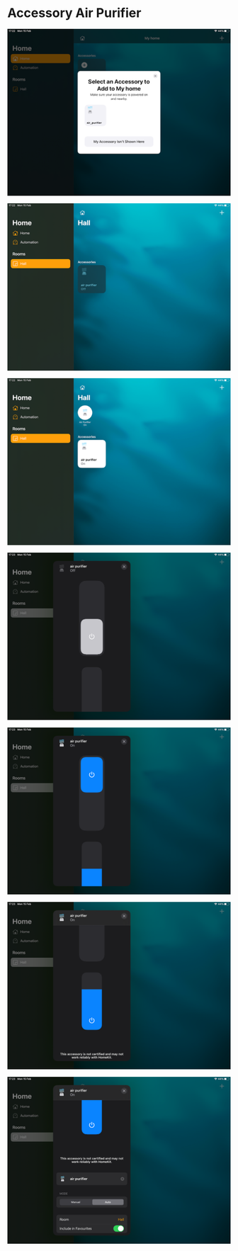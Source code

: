 # Accessory Air Purifier

![](https://github.com/alpr777/homekit/blob/main/gallery/air_purifier_1.png)

![](https://github.com/alpr777/homekit/blob/main/gallery/air_purifier_2.png)

![](https://github.com/alpr777/homekit/blob/main/gallery/air_purifier_3.png)

![](https://github.com/alpr777/homekit/blob/main/gallery/air_purifier_4.png)

![](https://github.com/alpr777/homekit/blob/main/gallery/air_purifier_5.png)

![](https://github.com/alpr777/homekit/blob/main/gallery/air_purifier_6.png)

![](https://github.com/alpr777/homekit/blob/main/gallery/air_purifier_7.png)